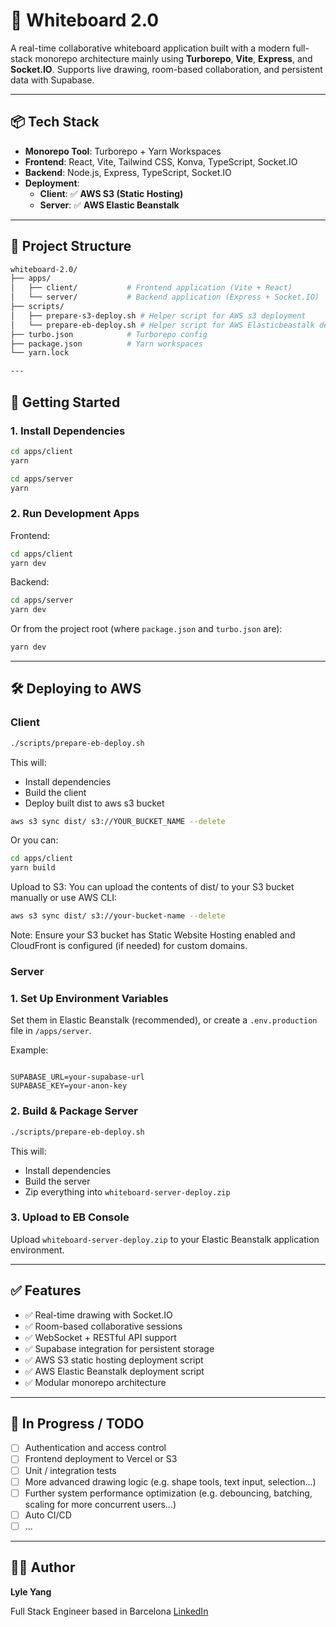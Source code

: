 # 🧠 Whiteboard 2.0

A real-time collaborative whiteboard application built with a modern full-stack monorepo architecture mainly using **Turborepo**, **Vite**, **Express**, and **Socket.IO**. Supports live drawing, room-based collaboration, and persistent data with Supabase.

---

## 📦 Tech Stack

- **Monorepo Tool**: Turborepo + Yarn Workspaces
- **Frontend**: React, Vite, Tailwind CSS, Konva, TypeScript, Socket.IO
- **Backend**: Node.js, Express, TypeScript, Socket.IO
- **Deployment**:
  - **Client**: ✅ **AWS S3 (Static Hosting)**
  - **Server**: ✅ **AWS Elastic Beanstalk**

---

## 📁 Project Structure

```bash
whiteboard-2.0/
├── apps/
│   ├── client/           # Frontend application (Vite + React)
│   └── server/           # Backend application (Express + Socket.IO)
├── scripts/
│   ├── prepare-s3-deploy.sh # Helper script for AWS s3 deployment
│   └── prepare-eb-deploy.sh # Helper script for AWS Elasticbeastalk deployment
├── turbo.json            # Turborepo config
├── package.json          # Yarn workspaces
└── yarn.lock

---
```

## 🚀 Getting Started

### 1. Install Dependencies

```bash
cd apps/client
yarn

cd apps/server
yarn
```

### 2. Run Development Apps

Frontend:

```bash
cd apps/client
yarn dev
```

Backend:

```bash
cd apps/server
yarn dev
```

Or from the project root (where `package.json` and `turbo.json` are):

```bash
yarn dev
```

---

## 🛠 Deploying to AWS

### Client

```bash
./scripts/prepare-eb-deploy.sh
```

This will:

- Install dependencies
- Build the client
- Deploy built dist to aws s3 bucket

```bash
aws s3 sync dist/ s3://YOUR_BUCKET_NAME --delete
```

Or you can:

```bash
cd apps/client
yarn build
```

Upload to S3:
You can upload the contents of dist/ to your S3 bucket manually or use AWS CLI:

```bash
aws s3 sync dist/ s3://your-bucket-name --delete
```

Note: Ensure your S3 bucket has Static Website Hosting enabled and CloudFront is configured (if needed) for custom domains.

### Server

### 1. Set Up Environment Variables

Set them in Elastic Beanstalk (recommended), or create a `.env.production` file in `/apps/server`.

Example:

```

SUPABASE_URL=your-supabase-url
SUPABASE_KEY=your-anon-key

```

### 2. Build & Package Server

```bash
./scripts/prepare-eb-deploy.sh
```

This will:

- Install dependencies
- Build the server
- Zip everything into `whiteboard-server-deploy.zip`

### 3. Upload to EB Console

Upload `whiteboard-server-deploy.zip` to your Elastic Beanstalk application environment.

---

## ✅ Features

- ✅ Real-time drawing with Socket.IO
- ✅ Room-based collaborative sessions
- ✅ WebSocket + RESTful API support
- ✅ Supabase integration for persistent storage
- ✅ AWS S3 static hosting deployment script
- ✅ AWS Elastic Beanstalk deployment script
- ✅ Modular monorepo architecture

---

## 🧪 In Progress / TODO

- [ ] Authentication and access control
- [ ] Frontend deployment to Vercel or S3
- [ ] Unit / integration tests
- [ ] More advanced drawing logic (e.g. shape tools, text input, selection...)
- [ ] Further system performance optimization (e.g. debouncing, batching, scaling for more concurrent users...)
- [ ] Auto CI/CD
- [ ] ...

---

## 👨‍💻 Author

**Lyle Yang**

Full Stack Engineer based in Barcelona
[LinkedIn](https://www.linkedin.com/in/lyle-yang-b694211b7/)
